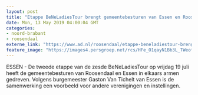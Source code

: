 ```yaml
---
layout: post
title: "Etappe BeNeLadiesTour brengt gemeentebesturen van Essen en Roosendaal samen"
date: Mon, 13 May 2019 04:00:04 GMT
categories: 
- noord-brabant 
- roosendaal 
externe_link: "https://www.ad.nl/roosendaal/etappe-beneladiestour-brengt-gemeentebesturen-van-essen-en-roosendaal-samen~a9661717/"
feature_image: "https://images4.persgroep.net/rcs/HFe_O1qayN1Bb3L_TWeofqq_USk/diocontent/147853011/_fitwidth/400/?appId=21791a8992982cd8da851550a453bd7f&quality=0.7"
---
```


ESSEN - De tweede etappe van de zesde BeNeLadiesTour op vrijdag 19 juli heeft de gemeentebesturen van Roosendaal en Essen in elkaars armen gedreven. Volgens burgemeester Gaston Van Tichelt van Essen is de samenwerking een voorbeeld voor andere verenigingen en instellingen.

